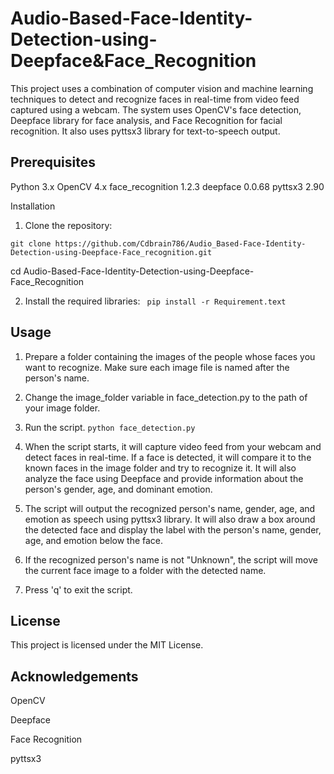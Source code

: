 # Audio-Based-Face-Identity-Detection-using-Deepface&Face_Recognition

This project uses a combination of computer vision and machine learning techniques to detect and recognize faces in real-time from video feed captured using a webcam. The system uses OpenCV's face detection, Deepface library for face analysis, and Face Recognition for facial recognition. It also uses pyttsx3 library for text-to-speech output.

## Prerequisites
Python 3.x
OpenCV 4.x
face_recognition 1.2.3
deepface 0.0.68
pyttsx3 2.90

Installation
1. Clone the repository:

```git clone https://github.com/Cdbrain786/Audio_Based-Face-Identity-Detection-using-Deepface-Face_recognition.git```
   
cd Audio-Based-Face-Identity-Detection-using-Deepface-Face_Recognition

2. Install the required libraries:
``` pip install -r Requirement.text```
   
## Usage
1. Prepare a folder containing the images of the people whose faces you want to recognize. Make sure each image file is named after the person's name.

2. Change the image_folder variable in face_detection.py to the path of your image folder.

3. Run the script.
```python face_detection.py```
   
4. When the script starts, it will capture video feed from your webcam and detect faces in real-time. If a face is detected, it will compare it to the known faces in   the image folder and try to recognize it. It will also analyze the face using Deepface and provide information about the person's gender, age, and dominant emotion.

5. The script will output the recognized person's name, gender, age, and emotion as speech using pyttsx3 library. It will also draw a box around the detected face and display the label with the person's name, gender, age, and emotion below the face.

6. If the recognized person's name is not "Unknown", the script will move the current face image to a folder with the detected name.

7. Press 'q' to exit the script.

## License

This project is licensed under the MIT License.

## Acknowledgements

OpenCV

Deepface

Face Recognition

pyttsx3
